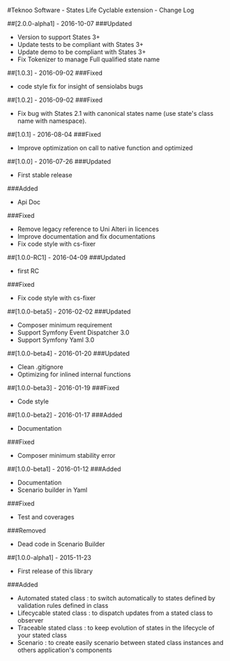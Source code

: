 #Teknoo Software - States Life Cyclable extension - Change Log

##[2.0.0-alpha1] - 2016-10-07
###Updated
- Version to support States 3+
- Update tests to be compliant with States 3+
- Update demo to be compliant with States 3+
- Fix Tokenizer to manage Full qualified state name

##[1.0.3] - 2016-09-02
###Fixed
- code style fix for insight of sensiolabs bugs

##[1.0.2] - 2016-09-02
###Fixed
- Fix bug with States 2.1 with canonical states name (use state's class name with namespace).

##[1.0.1] - 2016-08-04
###Fixed
- Improve optimization on call to native function and optimized

##[1.0.0] - 2016-07-26
###Updated
- First stable release

###Added
- Api Doc

###Fixed
- Remove legacy reference to Uni Alteri in licences
- Improve documentation and fix documentations
- Fix code style with cs-fixer

##[1.0.0-RC1] - 2016-04-09
###Updated
- first RC

###Fixed
- Fix code style with cs-fixer

##[1.0.0-beta5] - 2016-02-02
###Updated
- Composer minimum requirement
- Support Symfony Event Dispatcher 3.0
- Support Symfony Yaml 3.0

##[1.0.0-beta4] - 2016-01-20
###Updated
- Clean .gitignore
- Optimizing for inlined internal functions

##[1.0.0-beta3] - 2016-01-19
###Fixed
- Code style

##[1.0.0-beta2] - 2016-01-17
###Added
- Documentation

###Fixed
- Composer minimum stability error

##[1.0.0-beta1] - 2016-01-12
###Added
- Documentation
- Scenario builder in Yaml

###Fixed
- Test and coverages

###Removed
- Dead code in Scenario Builder

##[1.0.0-alpha1] - 2015-11-23
- First release of this library 

###Added
- Automated stated class : to switch automatically to states defined by validation rules defined in class
- Lifecycable stated class : to dispatch updates from a stated class to observer
- Traceable stated class : to keep evolution of states in the lifecycle of your stated class
- Scenario : to create easily scenario between stated class instances and others application's components
